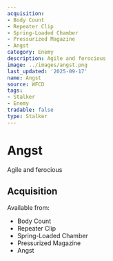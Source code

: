 ```yaml
---
acquisition:
- Body Count
- Repeater Clip
- Spring-Loaded Chamber
- Pressurized Magazine
- Angst
category: Enemy
description: Agile and ferocious
image: ../images/angst.png
last_updated: '2025-09-17'
name: Angst
source: WFCD
tags:
- Stalker
- Enemy
tradable: false
type: Stalker
---
```


# Angst

Agile and ferocious

## Acquisition

Available from:
- Body Count
- Repeater Clip
- Spring-Loaded Chamber
- Pressurized Magazine
- Angst

